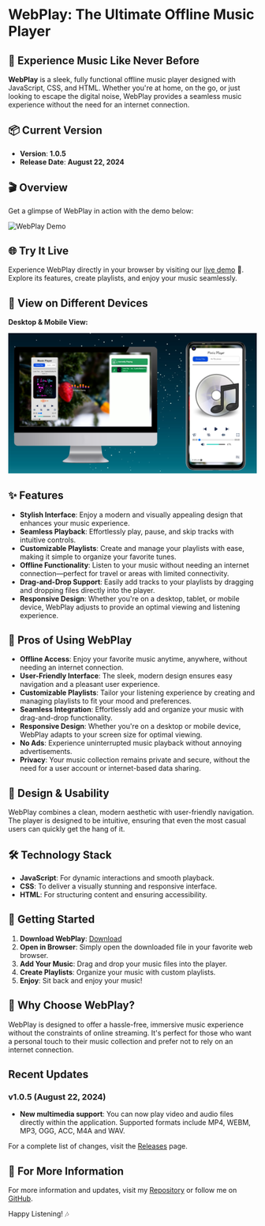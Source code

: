 # WebPlay: The Ultimate Offline Music Player

## 🎵 Experience Music Like Never Before

**WebPlay** is a sleek, fully functional offline music player designed with JavaScript, CSS, and HTML. Whether you're at home, on the go, or just looking to escape the digital noise, WebPlay provides a seamless music experience without the need for an internet connection.

## 📦 Current Version

- **Version**: **1.0.5**
- **Release Date**: **August 22, 2024**

## 🎬 Overview

Get a glimpse of WebPlay in action with the demo below:

![WebPlay Demo](assets/demo.gif)

## 🌐 Try It Live

Experience WebPlay directly in your browser by visiting our [live demo](https://absqode.github.io/WebPlay-An-Offline-Music-Player/) 🔗. Explore its features, create playlists, and enjoy your music seamlessly.

## 📱 View on Different Devices

**Desktop & Mobile View:**

![WebPlay views](assets/screenshot.png)

## ✨ Features

- **Stylish Interface**: Enjoy a modern and visually appealing design that enhances your music experience.
- **Seamless Playback**: Effortlessly play, pause, and skip tracks with intuitive controls.
- **Customizable Playlists**: Create and manage your playlists with ease, making it simple to organize your favorite tunes.
- **Offline Functionality**: Listen to your music without needing an internet connection—perfect for travel or areas with limited connectivity.
- **Drag-and-Drop Support**: Easily add tracks to your playlists by dragging and dropping files directly into the player.
- **Responsive Design**: Whether you're on a desktop, tablet, or mobile device, WebPlay adjusts to provide an optimal viewing and listening experience.

## 🌟 Pros of Using WebPlay

- **Offline Access**: Enjoy your favorite music anytime, anywhere, without needing an internet connection.
- **User-Friendly Interface**: The sleek, modern design ensures easy navigation and a pleasant user experience.
- **Customizable Playlists**: Tailor your listening experience by creating and managing playlists to fit your mood and preferences.
- **Seamless Integration**: Effortlessly add and organize your music with drag-and-drop functionality.
- **Responsive Design**: Whether you're on a desktop or mobile device, WebPlay adapts to your screen size for optimal viewing.
- **No Ads**: Experience uninterrupted music playback without annoying advertisements.
- **Privacy**: Your music collection remains private and secure, without the need for a user account or internet-based data sharing.

## 🎨 Design & Usability

WebPlay combines a clean, modern aesthetic with user-friendly navigation. The player is designed to be intuitive, ensuring that even the most casual users can quickly get the hang of it.

## 🛠️ Technology Stack

- **JavaScript**: For dynamic interactions and smooth playback.
- **CSS**: To deliver a visually stunning and responsive interface.
- **HTML**: For structuring content and ensuring accessibility.

## 🚀 Getting Started

1. **Download WebPlay**: [Download](https://github.com/absqode/WebPlay-An-Offline-Music-Player/archive/refs/heads/WebPlay.zip)
2. **Open in Browser**: Simply open the downloaded file in your favorite web browser.
3. **Add Your Music**: Drag and drop your music files into the player.
4. **Create Playlists**: Organize your music with custom playlists.
5. **Enjoy**: Sit back and enjoy your music!

## 📌 Why Choose WebPlay?

WebPlay is designed to offer a hassle-free, immersive music experience without the constraints of online streaming. It's perfect for those who want a personal touch to their music collection and prefer not to rely on an internet connection.

## Recent Updates

### v1.0.5 (August 22, 2024)
- **New multimedia support**: You can now play video and audio files directly within the application. Supported formats include MP4, WEBM, MP3, OGG, ACC, M4A and WAV.

For a complete list of changes, visit the [Releases](https://github.com/absqode/WebPlay-An-Offline-Music-Player/releases/) page.

## 📢 For More Information

For more information and updates, visit my [Repository](https://github.com/absqode/WebPlay-An-Offline-Music-Player) or follow me on [GitHub](https://github.com/absqode).

Happy Listening! 🎶
